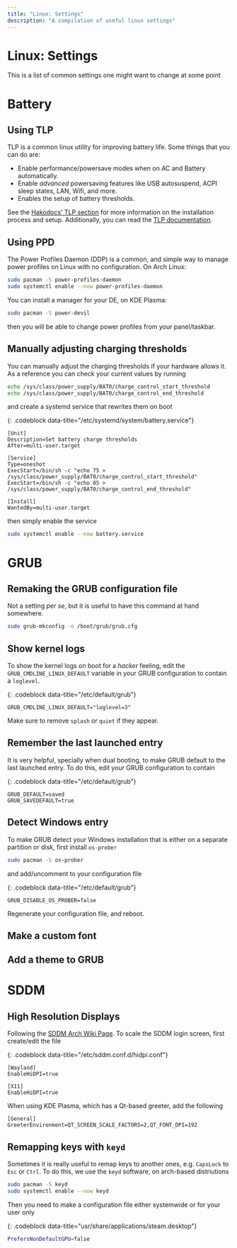 ```yaml
---
title: "Linux: Settings"
description: "A compilation of useful linux settings"
---
```


# Linux: Settings

This is a list of common settings one might want to change at some point

# Battery

## Using TLP
TLP is a common linux utility for improving battery life. Some things that you can do are:
- Enable performance/powersave modes when on AC and Battery automatically.
- Enable _advanced_ powersaving features like USB autosuspend, ACPI sleep states, LAN, Wifi, and more.
- Enables the setup of battery thresholds.

See the [Hakodocs' TLP section](linux.dump#TLP) for more information on the installation process and setup. Additionally, you can read the [TLP documentation](https://linrunner.de/tlp/index.html).


## Using PPD

The Power Profiles Daemon (DDP) is a common, and simple way to manage power profiles on Linux with no configuration. On Arch Linux:
```bash
sudo pacman -S power-profiles-daemon
sudo systemctl enable --now power-profiles-daemon
```
You can install a manager for your DE, on KDE Plasma:
```bash
sudo pacman -S power-devil
```
then you will be able to change power profiles from your panel/taskbar.


## Manually adjusting charging thresholds

You can manually adjust the charging thresholds if your hardware allows it. As a reference you can check your current values by running
```bash
echo /sys/class/power_supply/BAT0/charge_control_start_threshold
echo /sys/class/power_supply/BAT0/charge_control_end_threshold
```
and create a systemd service that rewrites them on boot

{: .codeblock data-title="/etc/systemd/system/battery.service"}
```
[Unit]
Description=Set battery charge thresholds
After=multi-user.target

[Service]
Type=oneshot
ExecStart=/bin/sh -c "echo 75 > /sys/class/power_supply/BAT0/charge_control_start_threshold"
ExecStart=/bin/sh -c "echo 85 > /sys/class/power_supply/BAT0/charge_control_end_threshold"

[Install]
WantedBy=multi-user.target
```
then simply enable the service
```bash
sudo systemctl enable --now battery.service
```

# GRUB

## Remaking the GRUB configuration file

Not a setting _per se_, but it is useful to have this command at hand somewhere.
```bash
sudo grub-mkconfig -o /boot/grub/grub.cfg
```

## Show kernel logs

To show the kernel logs on boot for a _hacker_ feeling, edit the `GRUB_CMDLINE_LINUX_DEFAULT` variable in your GRUB configuration to contain a `loglevel`.

{: .codeblock data-title="/etc/default/grub"}
```
GRUB_CMDLINE_LINUX_DEFAULT="loglevel=3"
```

Make sure to remove `splash` or `quiet` if they appear.

## Remember the last launched entry

It is very helpful, specially when dual booting, to make GRUB default to the last launched entry. To do this, edit your GRUB configuration to contain

{: .codeblock data-title="/etc/default/grub"}
```
GRUB_DEFAULT=saved
GRUB_SAVEDEFAULT=true
```

## Detect Windows entry

To make GRUB detect your Windows installation that is either on a separate partition or disk, first install `os-prober`
```bash
sudo pacman -S os-prober
```
and add/uncomment to your configuration file

{: .codeblock data-title="/etc/default/grub"}
```
GRUB_DISABLE_OS_PROBER=false
```
Regenerate your configuration file, and reboot.

## Make a custom font

## Add a theme to GRUB

# SDDM

## High Resolution Displays

Following the [SDDM Arch Wiki Page](https://wiki.archlinux.org/title/SDDM). To scale the SDDM login screen, first create/edit the file

{: .codeblock data-title="/etc/sddm.conf.d/hidpi.conf"}
```
[Wayland]
EnableHiDPI=true

[X11]
EnableHiDPI=true
```

When using KDE Plasma, which has a Qt-based greeter, add the following
```
[General]
GreeterEnvironment=QT_SCREEN_SCALE_FACTORS=2,QT_FONT_DPI=192
```

## Remapping keys with `keyd`

Sometimes it is really useful to remap keys to another ones, e.g. `CapsLock` to `Esc` or `Ctrl`. To do this, we use the `keyd` software, on arch-based distriutions

```bash
sudo pacman -S keyd
sudo systemctl enable --now keyd
```

Then you need to make a configuration file either systemwide or for your user only

{: .codeblock data-title="usr/share/applications/steam.desktop"}
```bash
PrefersNonDefaultGPU=false
```

